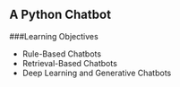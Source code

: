 ## A Python Chatbot

###Learning Objectives
- Rule-Based Chatbots
- Retrieval-Based Chatbots
- Deep Learning and Generative Chatbots

